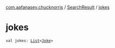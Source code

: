 [com.aafanasev.chucknorris](../index.md) / [SearchResult](index.md) / [jokes](./jokes.md)

# jokes

`val jokes: `[`List`](https://kotlinlang.org/api/latest/jvm/stdlib/kotlin.collections/-list/index.html)`<`[`Joke`](../-joke/index.md)`>`